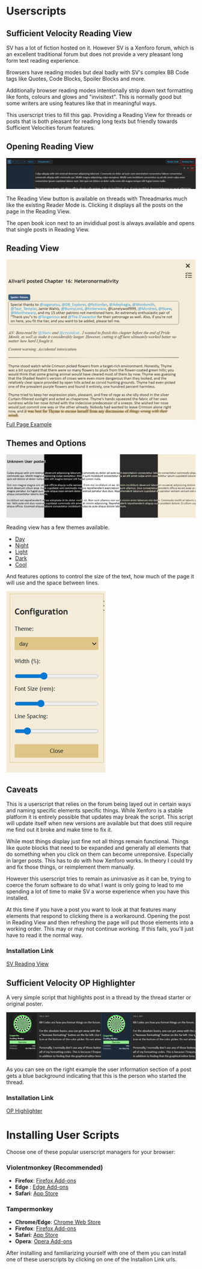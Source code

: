 # Userscripts

## Sufficient Velocity Reading View

SV has a lot of fiction hosted on it. However SV is a Xenforo forum, which is an excellent traditional forum but does not provide a very pleasant long form text reading experience.

Browsers have reading modes but deal badly with SV's complex BB Code tags like Quotes, Code Blocks, Spoiler Blocks and more.

Additionally browser reading modes intentionally strip down text formatting like fonts, colours and glows and "invisitext". This is normally good but some writers are using features like that in meaningful ways.

This userscript tries to fill this gap. Providing a Reading View for threads or posts that is both pleasant for reading long texts but friendly towards Sufficient Velocities forum features.

## Opening Reading View

![An image of a post on a forum. Above and next to the post two buttons have been highlighted with red squares.](readme-assets/buttons.png)

The Reading View button is available on threads with Threadmarks much like the existing Reader Mode is. Clicking it displays all the posts on the page in the Reading View.

The open book icon next to an invididual post is always available and opens that single posts in Reading View.

## Reading View

![An image of an SV story chapter displayed in Reading View](readme-assets/example.png)
[Full Page Example](readme-assets/example-full.png)

## Themes and Options

![An image of a text displayed with various colour schemes.](readme-assets/themes.png)

Reading view has a few themes available.

- [Day](readme-assets/day.png)
- [Night](readme-assets/night.png)
- [Light](readme-assets/light.png)
- [Dark](readme-assets/dark.png)
- [Cool ](readme-assets/cool.png)

And features options to control the size of the text, how much of the page it will use and the space between lines.

![An image of an options panel displaying a dropdown and various sliders that control the options.](readme-assets/options.png)

## Caveats

This is a userscript that relies on the forum being layed out in certain ways and naming specific elements specific things. While Xenforo is a stable platform it is entirely possible that updates may break the script. This script will update itself when new versions are available but that does still require me find out it broke and make time to fix it.

While most things display just fine not all things remain functional. Things like quote blocks that need to be expanded and generally all elements that do something when you click on them can become unreponsive. Especially in larger posts. This has to do with how Xenforo works. In theory I could try and fix those things, or reimplement them manually.

However this userscript tries to remain as uninvasive as it can be, trying to coerce the forum software to do what I want is only going to lead to me spending a lot of time to make SV a worse experience when you have this installed.

At this time if you have a post you want to look at that features many elements that respond to clicking there is a workaround. Opening the post in Reading View and then refreshing the page will put those elements into a working order. This may or may not continue working. If this fails, you'll just have to read it the normal way.

### Installation Link

[SV Reading View]()

## Sufficient Velocity OP Highlighter

A very simple script that highlights post in a thread by the thread starter or original poster.

![Two images side by side. Both show an example of a forum post. The image on the right has a blue background instead of a black background around the users avatar, name and other indentifying information.](readme-assets/highlight-example.png)

As you can see on the right example the user information section of a post gets a blue background indicating that this is the person who started the thread.

### Installation Link

[OP Highlighter](https://github.com/Stefan-v-Oudenaarden/Userscripts/raw/refs/heads/main/Sufficient%20Velocity/SV%20OP%20Highlighting/sv-op-highlighting.user.js)

# Installing User Scripts

Choose one of these popular userscript managers for your browser:

### Violentmonkey (Recommended)

- **Firefox**: [Firefox Add-ons](https://addons.mozilla.org/en-US/firefox/addon/violentmonkey/)
- **Edge** : [Edge Add-ons](https://microsoftedge.microsoft.com/addons/detail/violentmonkey/eeagobfjdenkkddmbclomhiblgggliao)
- **Safari**: [App Store](https://apps.apple.com/us/app/violentmonkey-for-safari/id1552168677)

### Tampermonkey

- **Chrome/Edge**: [Chrome Web Store](https://chrome.google.com/webstore/detail/tampermonkey/dhdgffkkebhmkfjojejmpbldmpobfkfo)
- **Firefox**: [Firefox Add-ons](https://addons.mozilla.org/en-US/firefox/addon/tampermonkey/)
- **Safari**: [App Store](https://apps.apple.com/us/app/tampermonkey/id1482490089)
- **Opera**: [Opera Add-ons](https://addons.opera.com/en/extensions/details/tampermonkey-beta/)

After installing and familiarizing yourself with one of them you can install one of these userscripts by clicking on one of the Installion Link urls.

